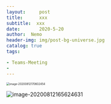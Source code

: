 ```yaml
---
layout:     post
title:      xxx
subtitle:  xxx
date:       2020-5-20
author:  Nemo
header-img: img/post-bg-universe.jpg
catalog: true
tags:

- Teams-Meeting
- 
---
```


<img src="C:\Users\Nemo\AppData\Roaming\Typora\typora-user-images\image-20200812170602454.png" alt="image-20200812170602454" style="zoom:50%;" />

![image-20200812165624631](C:\Users\Nemo\AppData\Roaming\Typora\typora-user-images\image-20200812165624631.png)



